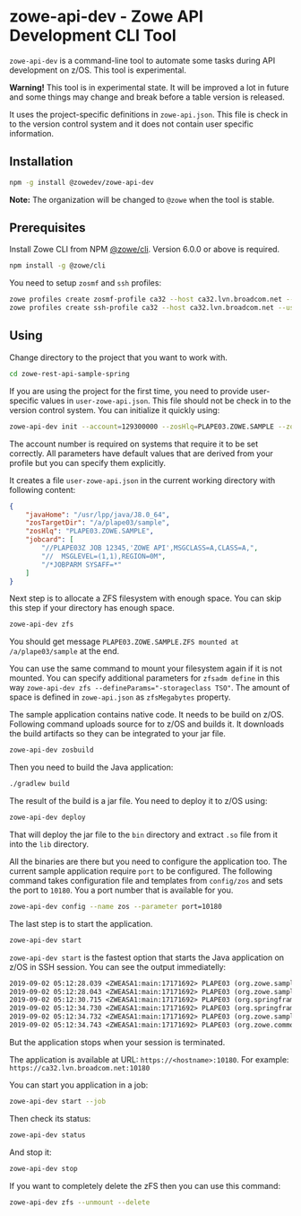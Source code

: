 # zowe-api-dev - Zowe API Development CLI Tool

`zowe-api-dev` is a command-line tool to automate some tasks during API development on z/OS.
This tool is experimental.

**Warning!** This tool is in experimental state. It will be improved a lot in future and some
things may change and break before a table version is released.

It uses the project-specific definitions in `zowe-api.json`.
This file is check in to the version control system and it does not contain user specific information.

## Installation

```bash
npm -g install @zowedev/zowe-api-dev
```

**Note:** The organization will be changed to `@zowe` when the tool is stable.

## Prerequisites

Install Zowe CLI from NPM [@zowe/cli](https://www.npmjs.com/package/@zowe/cli). Version 6.0.0 or above is required.

```bash
npm install -g @zowe/cli
```

You need to setup `zosmf` and `ssh` profiles:

```bash
zowe profiles create zosmf-profile ca32 --host ca32.lvn.broadcom.net --port 1443 --user <userid> --pass "<password>" --reject-unauthorized false
zowe profiles create ssh-profile ca32 --host ca32.lvn.broadcom.net --user <userid> --password "<password>"
```

## Using

Change directory to the project that you want to work with.

```bash
cd zowe-rest-api-sample-spring
```

If you are using the project for the first time, you need to provide user-specific values in `user-zowe-api.json`.
This file should not be check in to the version control system. You can initialize it quickly using:

```bash
zowe-api-dev init --account=129300000 --zosHlq=PLAPE03.ZOWE.SAMPLE --zosTargetDir=/a/plape03/sample
```

The account number is required on systems that require it to be set correctly. All parameters have default values that are derived from your profile but you can specify them explicitly.

It creates a file `user-zowe-api.json` in the current working directory with following content:

```json
{
    "javaHome": "/usr/lpp/java/J8.0_64",
    "zosTargetDir": "/a/plape03/sample",
    "zosHlq": "PLAPE03.ZOWE.SAMPLE",
    "jobcard": [
        "//PLAPE03Z JOB 12345,'ZOWE API',MSGCLASS=A,CLASS=A,",
        "//  MSGLEVEL=(1,1),REGION=0M",
        "/*JOBPARM SYSAFF=*"
    ]
}
```

Next step is to allocate a ZFS filesystem with enough space. You can skip this step if your directory has enough space.

```bash
zowe-api-dev zfs
```

You should get message `PLAPE03.ZOWE.SAMPLE.ZFS mounted at /a/plape03/sample` at the end.

You can use the same command to mount your filesystem again if it is not mounted. You can specify additional parameters for `zfsadm define` in this way `zowe-api-dev zfs --defineParams="-storageclass TSO"`. The amount of space is defined in `zowe-api.json` as `zfsMegabytes` property.

The sample application contains native code. It needs to be build on z/OS. Following command uploads source for to z/OS and builds it. It downloads the build artifacts so they can be integrated to your jar file.

```bash
zowe-api-dev zosbuild
```

Then you need to build the Java application:

```bash
./gradlew build
```

The result of the build is a jar file. You need to deploy it to z/OS using:

```bash
zowe-api-dev deploy
```

That will deploy the jar file to the `bin` directory and extract `.so` file from it into the `lib` directory.

All the binaries are there but you need to configure the application too. The current sample application require `port` to be configured.
The following command takes configuration file and templates from `config/zos` and sets the port to `10180`.
You a port number that is available for you.

```bash
zowe-api-dev config --name zos --parameter port=10180
```

The last step is to start the application.

```bash
zowe-api-dev start
```

`zowe-api-dev start` is the fastest option that starts the Java application on z/OS in SSH session. You can see the output immediatelly:

```txt
2019-09-02 05:12:28.039 <ZWEASA1:main:17171692> PLAPE03 (org.zowe.sample.apiservice.ZoweApiServiceApplication:50) INFO Starting ZoweApiServiceApplication on USILCA32 with PID 17171692 (/a/plape03/sample/bin/zowe-rest-api-sample-spring.jar started by PLAPE03 in /a/plape03/sample)
2019-09-02 05:12:28.043 <ZWEASA1:main:17171692> PLAPE03 (org.zowe.sample.apiservice.ZoweApiServiceApplication:679) INFO The following profiles are active: https,diag,zos
2019-09-02 05:12:30.715 <ZWEASA1:main:17171692> PLAPE03 (org.springframework.boot.web.embedded.tomcat.TomcatWebServer:90) INFO Tomcat initialized with port(s): 10180 (https)
2019-09-02 05:12:34.730 <ZWEASA1:main:17171692> PLAPE03 (org.springframework.boot.web.embedded.tomcat.TomcatWebServer:204) INFO Tomcat started on port(s): 10180 (https) with context path ''
2019-09-02 05:12:34.732 <ZWEASA1:main:17171692> PLAPE03 (org.zowe.sample.apiservice.ZoweApiServiceApplication:59) INFO Started ZoweApiServiceApplication in 8.648 seconds (JVM running for 9.504)
2019-09-02 05:12:34.743 <ZWEASA1:main:17171692> PLAPE03 (org.zowe.commons.spring.ServiceStartupEventHandler:25) INFO Zowe Sample API Service has been started in 9.515 seconds
```

But the application stops when your session is terminated.

The application is available at URL: `https://<hostname>:10180`. For example: `https://ca32.lvn.broadcom.net:10180`

You can start you application in a job:

```bash
zowe-api-dev start --job
```

Then check its status:

```bash
zowe-api-dev status
```

And stop it:

```bash
zowe-api-dev stop
```

If you want to completely delete the zFS then you can use this command:

```bash
zowe-api-dev zfs --unmount --delete
```

